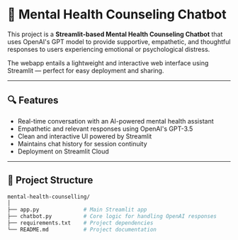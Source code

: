 # 🧠 Mental Health Counseling Chatbot

This project is a **Streamlit-based Mental Health Counseling Chatbot** that uses OpenAI's GPT model to provide supportive, empathetic, and thoughtful responses to users experiencing emotional or psychological distress.

The webapp entails a lightweight and interactive web interface using Streamlit — perfect for easy deployment and sharing.

---

## 🔍 Features

- Real-time conversation with an AI-powered mental health assistant
- Empathetic and relevant responses using OpenAI's GPT-3.5
- Clean and interactive UI powered by Streamlit
- Maintains chat history for session continuity
- Deployment on Streamlit Cloud

---

## 📁 Project Structure

```bash
mental-health-counselling/
│
├── app.py              # Main Streamlit app
├── chatbot.py          # Core logic for handling OpenAI responses
├── requirements.txt    # Project dependencies
└── README.md           # Project documentation
